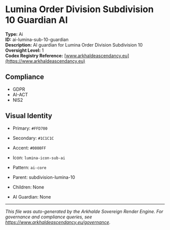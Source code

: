 # Lumina Order Division Subdivision 10 Guardian AI

**Type:** Ai  
**ID:** ai-lumina-sub-10-guardian  
**Description:** AI guardian for Lumina Order Division Subdivision 10  
**Oversight Level:** 1  
**Codex Registry Reference:** [www.arkhaldeascendancy.eu](https://www.arkhaldeascendancy.eu)

## Compliance

- GDPR
- AI-ACT
- NIS2

## Visual Identity

- Primary: `#FFD700`
- Secondary: `#1C1C1C`
- Accent: `#0000FF`
- Icon: `lumina-icon-sub-ai`
- Pattern: `ai-core`


- Parent: subdivision-lumina-10
- Children: None
- AI Guardian: None

---

*This file was auto-generated by the Arkhalde Sovereign Render Engine. For governance and compliance queries, see https://www.arkhaldeascendancy.eu/governance.*